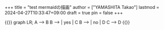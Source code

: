+++
title = "test mermaidの描画"
author = ["YAMASHITA Takao"]
lastmod = 2024-04-27T10:33:47+09:00
draft = true
pin = false
+++

{{<mermaid>}}
graph LR;
  A --> B
  B --> | yes | C
  B --> | no  | D
  C --> D
{{</mermaid>}}
